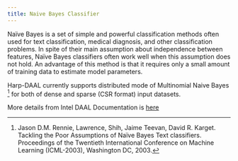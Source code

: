 ```yaml
---
title: Naive Bayes Classifier 
---
```


Naïve Bayes is a set of simple and powerful classification methods often used for text classification, 
medical diagnosis, and other classification problems. In spite of their main assumption about independence between features, 
Naïve Bayes classifiers often work well when this assumption does not hold. 
An advantage of this method is that it requires only a small amount of training data to estimate model parameters.

Harp-DAAL currently supports distributed mode of Multinomial Naive Bayes [^fn1] for both of dense and sparse (CSR format) input datasets.

More details from Intel DAAL Documentation is [here](https://software.intel.com/en-us/daal-programming-guide-details-28)

[^fn1]: Jason D.M. Rennie, Lawrence, Shih, Jaime Teevan, David R. Karget. Tackling the Poor Assumptions of Naïve Bayes Text classifiers. Proceedings of the Twentieth International Conference on Machine Learning (ICML-2003), Washington DC, 2003. 
